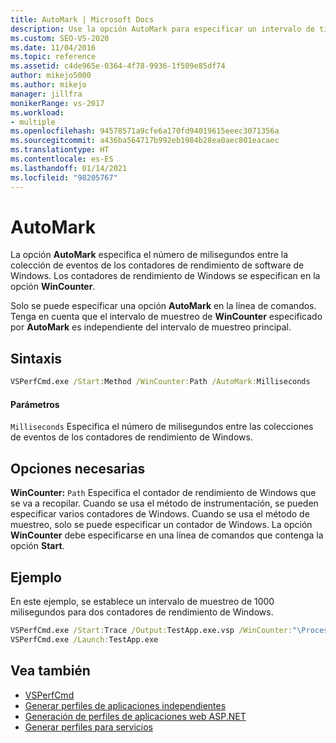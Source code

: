 ```yaml
---
title: AutoMark | Microsoft Docs
description: Use la opción AutoMark para especificar un intervalo de tiempo entre los eventos de recopilación de datos de contadores de rendimiento de Windows. Úsela junto con la opción WinCounter.
ms.custom: SEO-VS-2020
ms.date: 11/04/2016
ms.topic: reference
ms.assetid: c4de965e-0364-4f78-9936-1f509e85df74
author: mikejo5000
ms.author: mikejo
manager: jillfra
monikerRange: vs-2017
ms.workload:
- multiple
ms.openlocfilehash: 94578571a9cfe6a170fd94019615eeec3071356a
ms.sourcegitcommit: a436ba564717b992eb1984b28ea0aec801eacaec
ms.translationtype: HT
ms.contentlocale: es-ES
ms.lasthandoff: 01/14/2021
ms.locfileid: "98205767"
---
```

# <a name="automark"></a>AutoMark
La opción **AutoMark** especifica el número de milisegundos entre la colección de eventos de los contadores de rendimiento de software de Windows. Los contadores de rendimiento de Windows se especifican en la opción **WinCounter**.

 Solo se puede especificar una opción **AutoMark** en la línea de comandos. Tenga en cuenta que el intervalo de muestreo de **WinCounter** especificado por **AutoMark** es independiente del intervalo de muestreo principal.

## <a name="syntax"></a>Sintaxis

```cmd
VSPerfCmd.exe /Start:Method /WinCounter:Path /AutoMark:Milliseconds
```

#### <a name="parameters"></a>Parámetros
 `Milliseconds` Especifica el número de milisegundos entre las colecciones de eventos de los contadores de rendimiento de Windows.

## <a name="required-options"></a>Opciones necesarias
 **WinCounter:** `Path` Especifica el contador de rendimiento de Windows que se va a recopilar. Cuando se usa el método de instrumentación, se pueden especificar varios contadores de Windows. Cuando se usa el método de muestreo, solo se puede especificar un contador de Windows. La opción **WinCounter** debe especificarse en una línea de comandos que contenga la opción **Start**.

## <a name="example"></a>Ejemplo
 En este ejemplo, se establece un intervalo de muestreo de 1000 milisegundos para dos contadores de rendimiento de Windows.

```cmd
VSPerfCmd.exe /Start:Trace /Output:TestApp.exe.vsp /WinCounter:"\Process(*)\% Processor Time" /WinCounter:"\ASP.NET\Pages/sec" /AutoMark:1000
VSPerfCmd.exe /Launch:TestApp.exe
```

## <a name="see-also"></a>Vea también
- [VSPerfCmd](../profiling/vsperfcmd.md)
- [Generar perfiles de aplicaciones independientes](../profiling/command-line-profiling-of-stand-alone-applications.md)
- [Generación de perfiles de aplicaciones web ASP.NET](../profiling/command-line-profiling-of-aspnet-web-applications.md)
- [Generar perfiles para servicios](../profiling/command-line-profiling-of-services.md)
